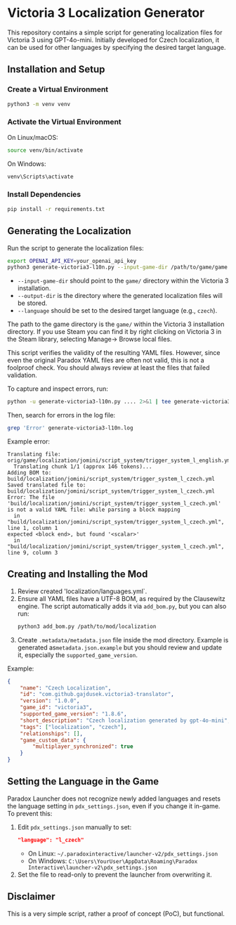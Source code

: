 # Victoria 3 Localization Generator

This repository contains a simple script for generating localization files for Victoria 3 using GPT-4o-mini. Initially developed for Czech localization, it can be used for other languages by specifying the desired target language.

## Installation and Setup

### Create a Virtual Environment

```sh
python3 -m venv venv
```

### Activate the Virtual Environment

On Linux/macOS:

```sh
source venv/bin/activate
```

On Windows:

```sh
venv\Scripts\activate
```

### Install Dependencies

```sh
pip install -r requirements.txt
```

## Generating the Localization

Run the script to generate the localization files:

```sh
export OPENAI_API_KEY=your_openai_api_key
python3 generate-victoria3-l10n.py --input-game-dir /path/to/game/game --output-dir /path/to/mod --language czech
```

- `--input-game-dir` should point to the `game/` directory within the Victoria 3 installation.
- `--output-dir` is the directory where the generated localization files will be stored.
- `--language` should be set to the desired target language (e.g., `czech`).

The path to the game directory is the `game/` within the Victoria 3 installation directory. If you use Steam you can
find it by right clicking on Victoria 3 in the Steam library, selecting Manage-> Browse local files.

This script verifies the validity of the resulting YAML files. However, since even the original Paradox YAML files are often not valid, this is not a foolproof check. You should always review at least the files that failed validation.

To capture and inspect errors, run:

```sh
python -u generate-victoria3-l10n.py .... 2>&1 | tee generate-victoria3-l10n.log
```

Then, search for errors in the log file:

```sh
grep 'Error' generate-victoria3-l10n.log
```

Example error:

```
Translating file: orig/game/localization/jomini/script_system/trigger_system_l_english.yml
  Translating chunk 1/1 (approx 146 tokens)...
Adding BOM to: build/localization/jomini/script_system/trigger_system_l_czech.yml
Saved translated file to: build/localization/jomini/script_system/trigger_system_l_czech.yml
Error: The file 'build/localization/jomini/script_system/trigger_system_l_czech.yml' is not a valid YAML file: while parsing a block mapping
  in "build/localization/jomini/script_system/trigger_system_l_czech.yml", line 1, column 1
expected <block end>, but found '<scalar>'
  in "build/localization/jomini/script_system/trigger_system_l_czech.yml", line 9, column 3
```

## Creating and Installing the Mod

1. Review created 'localization/languages.yml`.
2. Ensure all YAML files have a UTF-8 BOM, as required by the Clausewitz engine. The script automatically adds it via `add_bom.py`, but you can also run:
   ```sh
   python3 add_bom.py /path/to/mod/localization
   ```
3. Create `.metadata/metadata.json` file inside the mod directory. Example is generated as`metadata.json.example` but
you should review and update it, especially the `supported_game_version`.

  Example:
   ```json
   {
       "name": "Czech Localization",
       "id": "com.github.gajdusek.victoria3-translator",
       "version": "1.0.0",
       "game_id": "victoria3",
       "supported_game_version": "1.8.6",
       "short_description": "Czech localization generated by gpt-4o-mini",
       "tags": ["localization", "czech"],
       "relationships": [],
       "game_custom_data": {
           "multiplayer_synchronized": true
       }
   }
   ```

## Setting the Language in the Game

Paradox Launcher does not recognize newly added languages and resets the language setting in `pdx_settings.json`, even if you change it in-game. To prevent this:

1. Edit `pdx_settings.json` manually to set:
   ```json
   "language": "l_czech"
   ```
   - On Linux: `~/.paradoxinteractive/launcher-v2/pdx_settings.json`
   - On Windows: `C:\Users\YourUser\AppData\Roaming\Paradox Interactive\launcher-v2\pdx_settings.json`
2. Set the file to read-only to prevent the launcher from overwriting it.

## Disclaimer

This is a very simple script, rather a proof of concept (PoC), but functional.
